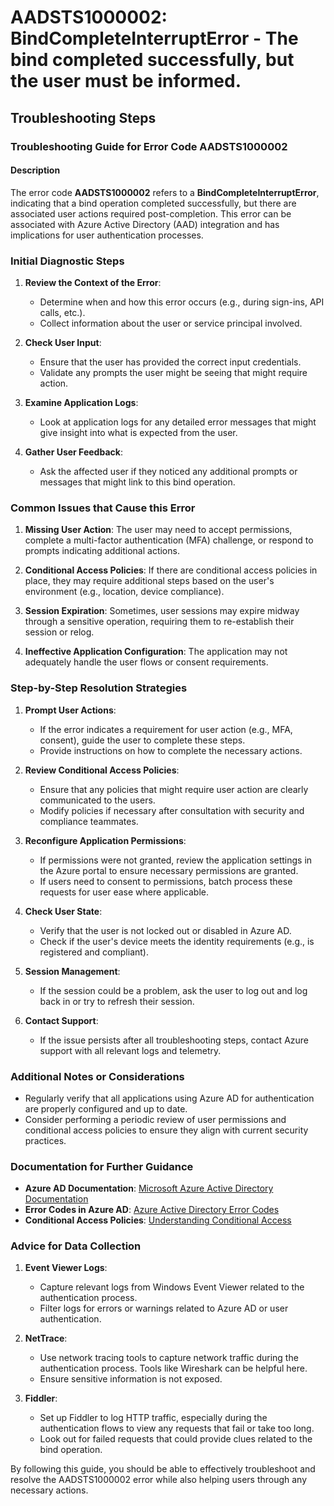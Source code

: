 
# AADSTS1000002: BindCompleteInterruptError - The bind completed successfully, but the user must be informed.


## Troubleshooting Steps
### Troubleshooting Guide for Error Code AADSTS1000002

#### Description
The error code **AADSTS1000002** refers to a **BindCompleteInterruptError**, indicating that a bind operation completed successfully, but there are associated user actions required post-completion. This error can be associated with Azure Active Directory (AAD) integration and has implications for user authentication processes.

### Initial Diagnostic Steps
1. **Review the Context of the Error**: 
   - Determine when and how this error occurs (e.g., during sign-ins, API calls, etc.).
   - Collect information about the user or service principal involved. 

2. **Check User Input**:
   - Ensure that the user has provided the correct input credentials.
   - Validate any prompts the user might be seeing that might require action.

3. **Examine Application Logs**: 
   - Look at application logs for any detailed error messages that might give insight into what is expected from the user.

4. **Gather User Feedback**:
   - Ask the affected user if they noticed any additional prompts or messages that might link to this bind operation.

### Common Issues that Cause this Error
1. **Missing User Action**: The user may need to accept permissions, complete a multi-factor authentication (MFA) challenge, or respond to prompts indicating additional actions.
  
2. **Conditional Access Policies**: If there are conditional access policies in place, they may require additional steps based on the user's environment (e.g., location, device compliance).

3. **Session Expiration**: Sometimes, user sessions may expire midway through a sensitive operation, requiring them to re-establish their session or relog.

4. **Ineffective Application Configuration**: The application may not adequately handle the user flows or consent requirements.

### Step-by-Step Resolution Strategies
1. **Prompt User Actions**:
   - If the error indicates a requirement for user action (e.g., MFA, consent), guide the user to complete these steps.
   - Provide instructions on how to complete the necessary actions.

2. **Review Conditional Access Policies**:
   - Ensure that any policies that might require user action are clearly communicated to the users.
   - Modify policies if necessary after consultation with security and compliance teammates.

3. **Reconfigure Application Permissions**:
   - If permissions were not granted, review the application settings in the Azure portal to ensure necessary permissions are granted.
   - If users need to consent to permissions, batch process these requests for user ease where applicable.

4. **Check User State**: 
   - Verify that the user is not locked out or disabled in Azure AD.
   - Check if the user's device meets the identity requirements (e.g., is registered and compliant).

5. **Session Management**:
   - If the session could be a problem, ask the user to log out and log back in or try to refresh their session.

6. **Contact Support**: 
   - If the issue persists after all troubleshooting steps, contact Azure support with all relevant logs and telemetry.

### Additional Notes or Considerations
- Regularly verify that all applications using Azure AD for authentication are properly configured and up to date.
- Consider performing a periodic review of user permissions and conditional access policies to ensure they align with current security practices.

### Documentation for Further Guidance
- **Azure AD Documentation**: [Microsoft Azure Active Directory Documentation](https://docs.microsoft.com/en-us/azure/active-directory/)
- **Error Codes in Azure AD**: [Azure Active Directory Error Codes](https://docs.microsoft.com/en-us/azure/active-directory/develop/reference-aad-error-codes)
- **Conditional Access Policies**: [Understanding Conditional Access](https://docs.microsoft.com/en-us/azure/active-directory/conditional-access/overview)

### Advice for Data Collection
1. **Event Viewer Logs**:
   - Capture relevant logs from Windows Event Viewer related to the authentication process.
   - Filter logs for errors or warnings related to Azure AD or user authentication.

2. **NetTrace**:
   - Use network tracing tools to capture network traffic during the authentication process. Tools like Wireshark can be helpful here. 
   - Ensure sensitive information is not exposed.

3. **Fiddler**:
   - Set up Fiddler to log HTTP traffic, especially during the authentication flows to view any requests that fail or take too long.
   - Look out for failed requests that could provide clues related to the bind operation.

By following this guide, you should be able to effectively troubleshoot and resolve the AADSTS1000002 error while also helping users through any necessary actions.